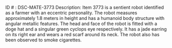 ID # : DSC-MATE-3773
Description: Item 3773 is a sentient robot identified as a farmer with an eccentric personality. The robot measures approximately 1.8 meters in height and has a humanoid body structure with angular metallic features. The head and face of the robot is fitted with a doge hat and a singular green cyclops eye respectively. It has a jade earring on its right ear and wears a red scarf around its neck. The robot also has been observed to smoke cigarettes.